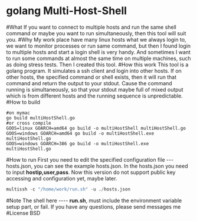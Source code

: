 # golang Multi-Host-Shell
#What
If you want to connect to multiple hosts and run the same shell command or maybe you want to run simultaneously, then this tool will suit you.
#Why
My work place have many linux hosts what we always login to, we want to monitor processes or run same command, but then I found login to multiple hosts and start a login shell is very handy.
And sometimes I want to run some commands at almost the same time on multiple machines, such as doing stress tests. Then I created this tool.
#How this work
This tool is a golang program. It simulates a ssh client and login into other hosts. If on other hosts, the specified command or shell exists, then it will run that command and return the output to your stdout.
Cause the command running is simultaneously, so that your stdout maybe full of mixed output which is from different hosts and the running sequence is unpredictable.
#How to build
```shell
#on mymac
go build multiHostShell.go
#or cross compile 
GOOS=linux GOARCH=amd64 go build -o multiHostShell multiHostShell.go
GOOS=windows GOARCH=amd64 go build -o multiHostShell.exe multiHostShell.go  
GOOS=windows GOARCH=386 go build -o multiHostShell.exe multiHostShell.go 
```
#How to run
First you need to edit the specified configuration file ---  hosts.json, you can see the example hosts.json.
In the hosts.json you need to input **hostip,user,pass**. Now this version do not support public key accessing and configuration yet, maybe later.
```python
multissh -c "/home/work/run.sh" -u ./hosts.json      
```
#Note
The shell here ---- **run.sh**, must include the environment variable setup part,  or fail.
If you have any questions, please send messages me
#License
BSD




